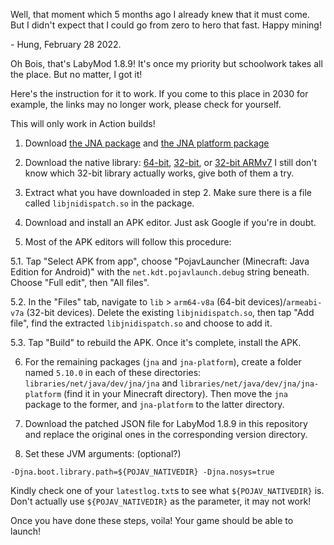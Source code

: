 Well, that moment which 5 months ago I already knew that it must come. But I didn't expect that I could go from zero to hero that fast. Happy mining!

\- Hung, February 28 2022.



Oh Bois, that's LabyMod 1.8.9! It's once my priority but schoolwork takes all the place. But no matter, I got it!

Here's the instruction for it to work. If you come to this place in 2030 for example, the links may no longer work, please check for yourself.

This will only work in Action builds!

1. Download [the JNA package](https://repo1.maven.org/maven2/net/java/dev/jna/jna/5.10.0/jna-5.10.0.jar) and [the JNA platform package](https://repo1.maven.org/maven2/net/java/dev/jna/jna-platform/5.10.0/jna-platform-5.10.0.jar.)

2. Download the native library: [64-bit](https://github.com/java-native-access/jna/blob/master/lib/native/android-aarch64.jar), [32-bit](https://github.com/java-native-access/jna/blob/master/lib/native/android-arm.jar), or [32-bit ARMv7](ttps://github.com/java-native-access/jna/blob/master/lib/native/android-armv7.jar) I still don't know which 32-bit library actually works, give both of them a try.

3. Extract what you have downloaded in step 2. Make sure there is a file called `libjnidispatch.so` in the package.

4. Download and install an APK editor. Just ask Google if you're in doubt.

5. Most of the APK editors will follow this procedure:

5.1. Tap "Select APK from app", choose "PojavLauncher (Minecraft: Java Edition for Android)" with the `net.kdt.pojavlaunch.debug` string beneath. Choose "Full edit", then "All files".

5.2. In the "Files" tab, navigate to `lib` > `arm64-v8a` (64-bit devices)/`armeabi-v7a` (32-bit devices). Delete the existing `libjnidispatch.so`, then tap "Add file", find the extracted `libjnidispatch.so` and choose to add it.

5.3. Tap "Build" to rebuild the APK. Once it's complete, install the APK.

6. For the remaining packages (`jna` and `jna-platform`), create a folder named `5.10.0` in each of these directories: `libraries/net/java/dev/jna/jna` and `libraries/net/java/dev/jna/jna-platform` (find it in your Minecraft directory). Then move the `jna` package to the former, and `jna-platform` to the latter directory.

7. Download the patched JSON file for LabyMod 1.8.9 in this repository and replace the original ones in the corresponding version directory.

8. Set these JVM arguments: (optional?)
```
-Djna.boot.library.path=${POJAV_NATIVEDIR} -Djna.nosys=true
```
Kindly check one of your `latestlog.txt`s to see what `${POJAV_NATIVEDIR}` is. Don't actually use `${POJAV_NATIVEDIR}` as the parameter, it may not work!

Once you have done these steps, voila! Your game should be able to launch!


